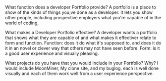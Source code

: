 What function does a developer Portfolio provide?
 A portfolio is a place to show of the kinds of things you;ve done as a developer. It lets you show other people, including prospective employers what you're capable of in the world of coding,

What makes a Developer Portfolio effective?
A developer wants a portfolio that shows what they are capable of and what makes it effectiver relate to form and function.
Function: does it do what it's supposed to, and does it do it in an novel or clever way that others may not have seen before.
Form: is it a good user experience and visually pleasing. 

What projects do you have that you would include in your Portfolio? Why? I would include MoonMiner, My clone site, and my buglog. each is well done visually and each of them work well from a user experience perspective.